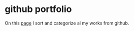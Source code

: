 # github portfolio

On this [page](https://aldopolojr-github-portfolio.netlify.app/) I sort and categorize al my works from github.